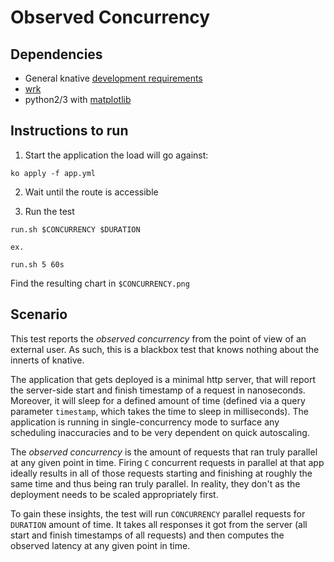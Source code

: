# Observed Concurrency

## Dependencies

- General knative [development requirements](https://github.com/knative/serving/blob/master/DEVELOPMENT.md#requirements)
- [wrk](https://github.com/wg/wrk)
- python2/3 with [matplotlib](https://matplotlib.org/)

## Instructions to run

1. Start the application the load will go against:

```
ko apply -f app.yml
```

2. Wait until the route is accessible

3. Run the test

```
run.sh $CONCURRENCY $DURATION

ex.

run.sh 5 60s
```

Find the resulting chart in `$CONCURRENCY.png`

## Scenario

This test reports the *observed concurrency* from the point of view of an external user. As such, this is a blackbox test that knows nothing about the innerts of knative.

The application that gets deployed is a minimal http server, that will report the server-side start and finish timestamp of a request in nanoseconds. Moreover, it will sleep for a defined amount of time (defined via a query parameter `timestamp`, which takes the time to sleep in milliseconds). The application is running in single-concurrency mode to surface any scheduling inaccuracies and to be very dependent on quick autoscaling.

The *observed concurrency* is the amount of requests that ran truly parallel at any given point in time. Firing `C` concurrent requests in parallel at that app ideally results in all of those requests starting and finishing at roughly the same time and thus being ran truly parallel. In reality, they don't as the deployment needs to be scaled appropriately first.

To gain these insights, the test will run `CONCURRENCY` parallel requests for `DURATION` amount of time. It takes all responses it got from the server (all start and finish timestamps of all requests) and then computes the observed latency at any given point in time.